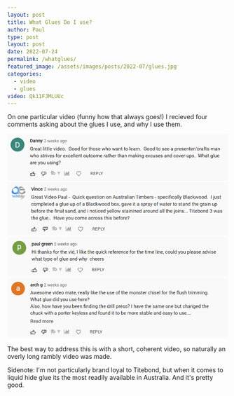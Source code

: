 ```yaml
---
layout: post
title: What Glues Do I use?
author: Paul
type: post
layout: post
date: 2022-07-24
permalink: /whatglues/
featured_image: /assets/images/posts/2022-07/glues.jpg
categories:
  - video
  - glues
video: Qk11FJMLUUc
---
```


On one particular video (funny how that always goes!) I recieved four comments asking about the glues I use, and why I use them.

![](/assets/images/posts/2022-07/glue_comment1.png)  
![](/assets/images/posts/2022-07/glue_comment2.png)  
![](/assets/images/posts/2022-07/glue_comment3.png)  
![](/assets/images/posts/2022-07/glue_comment4.png)  


The best way to address this is with a short, coherent video, so naturally an overly long rambly video was made.

Sidenote: I'm not particularly brand loyal to Titebond, but when it comes to liquid hide glue its the most readily available in Australia. And it's pretty good.

